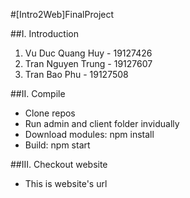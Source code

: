 #[Intro2Web]FinalProject

##I. Introduction
1. Vu Duc Quang Huy - 19127426
2. Tran Nguyen Trung - 19127607
3. Tran Bao Phu - 19127508

##II. Compile
- Clone repos
- Run admin and client folder invidually
- Download modules: npm install
- Build: npm start

##III. Checkout website
- This is website's url
